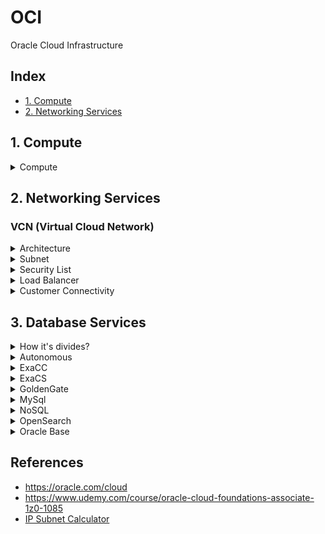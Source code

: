 # OCI

Oracle Cloud Infrastructure

## Index

- [1. Compute](#compute)
- [2. Networking Services](#networking-services)

## 1. Compute

<details>
<summary>Compute</summary>

![](assets/docs/compute/compute/compute.svg)

</details>


## 2. Networking Services

### VCN (Virtual Cloud Network)

<details>
<summary>Architecture</summary>

![](assets/imgs/oci-vcn.png)

#### Mind Map

![](assets/docs/networking/vcn/vcn.svg)

</details>

<details>
<summary>Subnet</summary>

![](assets/docs/networking/subnet/subnet.svg)

</details>

<details>
<summary>Security List</summary>

![](assets/docs/networking/security_list/security_list.svg)

</details>

<details>
<summary>Load Balancer</summary>

>  Architecture

![](assets/imgs/oci-load-balancer.png)

#### Mind Map

![](assets/docs/networking/load_balancer/load_balancer.svg)

</details>

<details>
<summary>Customer Connectivity</summary>

### Customer Connectivity

>  Architecture

![](assets/imgs/oci-customer_connectivity.png)


![](assets/docs/networking/connectivity/connectivity.svg)

</details>

## 3. Database Services

<details>
<summary>How it's divides?</summary>

![](assets/docs/database/database-services/database-services.svg)

</details>

<details>
<summary>Autonomous</summary>

![](assets/docs/database/autonomous/autonomous.svg)

</details>

<details>
<summary>ExaCC</summary>

![](assets/docs/database/exacc/exacc.svg)

</details>

<details>
<summary>ExaCS</summary>

![](assets/docs/database/exacs/exacs.svg)

</details>

<details>
<summary>GoldenGate</summary>

![](assets/docs/database/goldengate/goldengate.svg)

</details>

<details>
<summary>MySql</summary>

![](assets/docs/database/mysql/mysql.svg)

</details>

<details>
<summary>NoSQL</summary>

![](assets/docs/database/nosql/nosql.svg)

</details>

<details>
<summary>OpenSearch</summary>

![](assets/docs/database/opensearch/opensearch.svg)

</details>

<details>
<summary>Oracle Base</summary>

![](assets/docs/database/oracle-base/oracle-base.svg)

</details>

## References 

- https://oracle.com/cloud
- https://www.udemy.com/course/oracle-cloud-foundations-associate-1z0-1085
- [IP Subnet Calculator](https://www.subnet-calculator.com/subnet.php)
